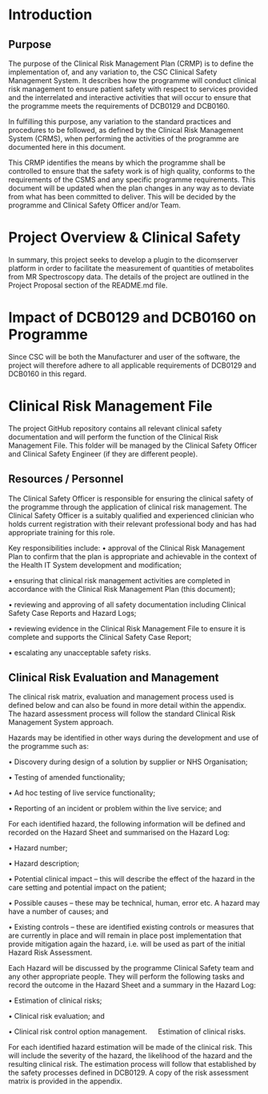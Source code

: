 # Introduction

## Purpose

The purpose of the Clinical Risk Management Plan (CRMP) is to define the implementation of, and any variation to, the CSC Clinical Safety Management System.
It describes how the programme will conduct clinical risk management to ensure patient safety with respect to services provided and the interrelated and 
interactive activities that will occur to ensure that the programme meets the requirements of DCB0129 and DCB0160.

In fulfilling this purpose, any variation to the standard practices and procedures to be followed, as defined by the Clinical Risk Management System (CRMS), 
when performing the activities of the programme are documented here in this document.

This CRMP identifies the means by which the programme shall be controlled to ensure that the safety work is of high quality, conforms to the requirements of the 
CSMS and any specific programme requirements. This document will be updated when the plan changes in any way as to deviate from what has been committed to deliver.
This will be decided by the programme and Clinical Safety Officer and/or Team.

# Project Overview & Clinical Safety
In summary, this project seeks to develop a plugin to the dicomserver platform in order to facilitate the measurement of quantities of metabolites from 
MR Spectroscopy data. The details of the project are outlined in the Project Proposal section of the README.md file.

# Impact of DCB0129 and DCB0160 on Programme
Since CSC will be both the Manufacturer and user of the software, the project will therefore adhere to all applicable requirements of DCB0129 and DCB0160 in this regard.
 
# Clinical Risk Management File
The project GitHub repository contains all relevant clinical safety documentation and will perform the function of the Clinical Risk Management File. This folder 
will be managed by the Clinical Safety Officer and Clinical Safety Engineer (if they are different people).

## Resources / Personnel
The Clinical Safety Officer is responsible for ensuring the clinical safety of the programme through the application of clinical risk management.  The Clinical 
Safety Officer is a suitably qualified and experienced clinician who holds current registration with their relevant professional body and has had appropriate 
training for this role.

Key responsibilities include:
•	approval of the Clinical Risk Management Plan to confirm that the plan is appropriate and achievable in the context of the Health IT System development and 
modification;

•	ensuring that clinical risk management activities are completed in accordance with the Clinical Risk Management Plan (this document);

•	reviewing and approving of all safety documentation including Clinical Safety Case Reports and Hazard Logs;

•	reviewing evidence in the Clinical Risk Management File to ensure it is complete and supports the Clinical Safety Case Report;

•	escalating any unacceptable safety risks.


## Clinical Risk Evaluation and Management
The clinical risk matrix, evaluation and management process used is defined below and can also be found in more detail within the appendix. The hazard assessment 
process will follow the standard Clinical Risk Management System approach.

Hazards may be identified in other ways during the development and use of the programme such as:

•	Discovery during design of a solution by supplier or NHS Organisation;

•	Testing of amended functionality;

•	Ad hoc testing of live service functionality;

•	Reporting of an incident or problem within the live service; and


For each identified hazard, the following information will be defined and recorded on the Hazard Sheet and summarised on the Hazard Log:

•	Hazard number;

•	Hazard description;

•	Potential clinical impact – this will describe the effect of the hazard in the care setting and potential impact on the patient;

•	Possible causes – these may be technical, human, error etc.  A hazard may have a number of causes; and

•	Existing controls – these are identified existing controls or measures that are currently in place and will remain in place post implementation that provide mitigation again the hazard, i.e. will be used as part of the initial Hazard Risk Assessment.

Each Hazard will be discussed by the programme Clinical Safety team and any other appropriate people.  They will perform the following tasks and record the outcome in the Hazard Sheet and a summary in the Hazard Log:

•	Estimation of clinical risks;

•	Clinical risk evaluation; and

•	Clinical risk control option management.
 
Estimation of clinical risks.

For each identified hazard estimation will be made of the clinical risk.  This will include the severity of the hazard, the likelihood of the hazard and the resulting clinical risk.  The estimation process will follow that established by the safety processes defined in DCB0129.  A copy of the risk assessment matrix is provided in the appendix.
 

